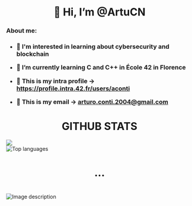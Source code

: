<h1 align="center">
 👋 Hi, I’m @ArtuCN
</h1>



<h3 align="left">
  About me:
</h3>
<h3 align="left">

 - 🤖 I'm interested in learning about cybersecurity and blockchain

 - 🌱 I’m currently learning C and C++ in École 42 in Florence

 - 🥸 This is my intra profile -> https://profile.intra.42.fr/users/aconti

 - 💬 This is my email -> arturo.conti.2004@gmail.com
</h3>

<h1 align="center">
GITHUB STATS
</h1>
  
<picture>
  <source
    srcset="https://github-readme-stats.vercel.app/api?username=ArtuCN&show_icons=true&theme=midnight-purple"
    media="(prefers-color-scheme: dark)"
  />
  <source
    srcset="https://github-readme-stats.vercel.app/api?username=ArtuCN&show_icons=true"
    media="(prefers-color-scheme: light), (prefers-color-scheme: no-preference)"
  />
  <img src="https://github-readme-stats.vercel.app/api?username=ArtuCN&show_icons=true" />
  
</picture>
<picture>
  <source 
    media="(prefers-color-scheme: dark)" 
    srcset="https://github-readme-stats.vercel.app/api/top-langs/?username=artucn&theme=midnight-purple"
  />
  <img 
    src="https://github-readme-stats.vercel.app/api/top-langs/?username=artucn" 
    alt="Top languages"
    style="display: block; max-width: 100%; height: auto;"
  />
</picture>

<h1 align="center">
...
</h1>
<img
  src="https://github.com/user-attachments/assets/088cd5dc-b780-44a4-adea-3b199d427cce"
  alt="Image description"
  style="margin-top: 20px;"
/>



